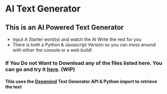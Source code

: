# AI Text Generator  

## This is an AI Powered Text Generator  
- Input A Starter word(s) and watch the AI Write the rest for you  
- There is both a Python & Javascript Version so you can mess around with either the console or a web build!

### If You Do not Want to Download any of the files listed here. You can go and try it [here](https://turtlehelm.github.io/projects/Aitextgen).  (WIP)  


#### This uses the [Deepmind](https://deepai.org/machine-learning-model/text-generator) Text Generator API & Python import to retrieve the text  
